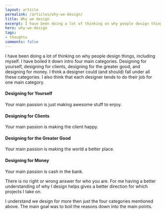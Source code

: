 ```yaml
---
layout: article
permalink: /articles/why-we-design/
title: Why we design
excerpt: I have been doing a lot of thinking on why people design things, including myself. I have boiled it down intro four main categories.
hero: why-we-design
tags:
- thoughts
comments: false
---
```


<p>I have been doing a lot of thinking on why people design things, including myself. I have boiled it down intro four main categories. Designing for yourself, designing for clients, designing for the greater good, and designing for money. I think a designer could (and should) fall under all these categories. I also think that each designer tends to do their job for one main category.</p>

<h4>Designing for Yourself</h4>
<p>Your main passion is just making awesome stuff to enjoy.</p>

<h4>Designing for Clients</h4>
<p>Your main passion is making the client happy.</p>

<h4>Designing for the Greater Good</h4>
<p>Your main passion is making the world a better place.</p>

<h4>Designing for Money</h4>
<p>Your main passion is cash in the bank.</p>

<p>There is no right or wrong answer for who you are. For me having a better understanding of why I design helps gives a better direction for which projects I take on.</p>
<p>I understand we design for more then just the four categories mentioned above. The main goal was to boil the reasons down into the main points.</p>
